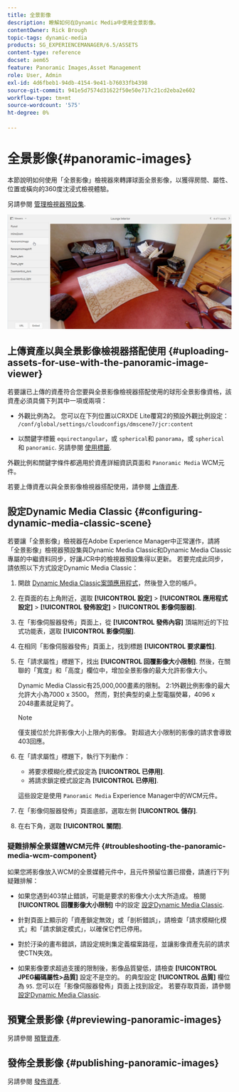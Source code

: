 ```yaml
---
title: 全景影像
description: 瞭解如何在Dynamic Media中使用全景影像。
contentOwner: Rick Brough
topic-tags: dynamic-media
products: SG_EXPERIENCEMANAGER/6.5/ASSETS
content-type: reference
docset: aem65
feature: Panoramic Images,Asset Management
role: User, Admin
exl-id: 4d6fbeb1-94db-4154-9e41-b76033fb4398
source-git-commit: 941e5d7574d31622f50e50e717c21cd2eba2e602
workflow-type: tm+mt
source-wordcount: '575'
ht-degree: 0%

---
```


# 全景影像{#panoramic-images}

本節說明如何使用「全景影像」檢視器來轉譯球面全景影像，以獲得房間、屬性、位置或橫向的360度沈浸式檢視體驗。

另請參閱 [管理檢視器預設集](/help/assets/managing-viewer-presets.md).

![panoramic-image2](assets/panoramic-image2.png)

## 上傳資產以與全景影像檢視器搭配使用 {#uploading-assets-for-use-with-the-panoramic-image-viewer}

若要讓已上傳的資產符合您要與全景影像檢視器搭配使用的球形全景影像資格，該資產必須具備下列其中一項或兩項：

* 外觀比例為2。
您可以在下列位置以CRXDE Lite覆寫2的預設外觀比例設定：
  `/conf/global/settings/cloudconfigs/dmscene7/jcr:content`

* 以關鍵字標籤 `equirectangular`，或 `spherical`和 `panorama`，或 `spherical` 和 `panoramic`. 另請參閱 [使用標籤](/help/sites-authoring/tags.md).

外觀比例和關鍵字條件都適用於資產詳細資訊頁面和 `Panoramic Media` WCM元件。

若要上傳資產以與全景影像檢視器搭配使用，請參閱 [上傳資產](/help/assets/manage-assets.md#uploading-assets).

## 設定Dynamic Media Classic {#configuring-dynamic-media-classic-scene}

若要讓「全景影像」檢視器在Adobe Experience Manager中正常運作，請將「全景影像」檢視器預設集與Dynamic Media Classic和Dynamic Media Classic專屬的中繼資料同步，好讓JCR中的檢視器預設集得以更新。 若要完成此同步，請依照以下方式設定Dynamic Media Classic：

1. 開啟 [Dynamic Media Classic案頭應用程式](https://experienceleague.adobe.com/docs/dynamic-media-classic/using/getting-started/signing-out.html#getting-started)，然後登入您的帳戶。

1. 在頁面的右上角附近，選取 **[!UICONTROL 設定]** > **[!UICONTROL 應用程式設定]** > **[!UICONTROL 發佈設定]** > **[!UICONTROL 影像伺服器]**.
1. 在「影像伺服器發佈」頁面上，從 **[!UICONTROL 發佈內容]** 頂端附近的下拉式功能表，選取 **[!UICONTROL 影像伺服]**.

1. 在相同「影像伺服器發佈」頁面上，找到標題 **[!UICONTROL 要求屬性]**.
1. 在「請求屬性」標題下，找出 **[!UICONTROL 回覆影像大小限制]**. 然後，在關聯的「寬度」和「高度」欄位中，增加全景影像的最大允許影像大小。

   Dynamic Media Classic有25,000,000畫素的限制。 2:1外觀比例影像的最大允許大小為7000 x 3500。 然而，對於典型的桌上型電腦熒幕，4096 x 2048畫素就足夠了。

   >[!NOTE]
   >
   >僅支援位於允許影像大小上限內的影像。 對超過大小限制的影像的請求會導致403回應。

1. 在「請求屬性」標題下，執行下列動作：

   * 將要求模糊化模式設定為 **[!UICONTROL 已停用]**.
   * 將請求鎖定模式設定為 **[!UICONTROL 已停用]**.

   這些設定是使用 `Panoramic Media` Experience Manager中的WCM元件。

1. 在「影像伺服器發佈」頁面底部，選取左側 **[!UICONTROL 儲存]**.

1. 在右下角，選取 **[!UICONTROL 關閉]**.

### 疑難排解全景媒體WCM元件 {#troubleshooting-the-panoramic-media-wcm-component}

如果您將影像放入WCM的全景媒體元件中，且元件預留位置已摺疊，請進行下列疑難排解：

* 如果您遇到403禁止錯誤，可能是要求的影像大小太大所造成。 檢閱 **[!UICONTROL 回覆影像大小限制]** 中的設定 [設定Dynamic Media Classic](/help/assets/panoramic-images.md#configuring-dynamic-media-classic-scene).

* 針對頁面上顯示的「資產鎖定無效」或「剖析錯誤」，請檢查「請求模糊化模式」和「請求鎖定模式」，以確保它們已停用。
* 對於汙染的畫布錯誤，請設定規則集定義檔案路徑，並讓影像資產先前的請求使CTN失效。
* 如果影像要求超過支援的限制後，影像品質變低，請檢查 **[!UICONTROL JPEG編碼屬性>品質]** 設定不是空的。 的典型設定 **[!UICONTROL 品質]** 欄位為 `95`. 您可以在「影像伺服器發佈」頁面上找到設定。 若要存取頁面，請參閱 [設定Dynamic Media Classic](/help/assets/panoramic-images.md#configuring-dynamic-media-classic-scene).

## 預覽全景影像 {#previewing-panoramic-images}

另請參閱 [預覽資產](/help/assets/previewing-assets.md).

## 發佈全景影像 {#publishing-panoramic-images}

另請參閱 [發佈資產](/help/assets/publishing-dynamicmedia-assets.md).
